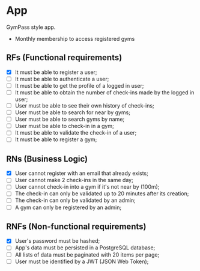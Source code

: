 
# App

GymPass style app.
- Monthly membership to access registered gyms

## RFs (Functional requirements)

- [X] It must be able to register a user;
- [ ] It must be able to authenticate a user;
- [ ] It must be able to get the profile of a logged in user;
- [ ] It must be able to obtain the number of check-ins made by the logged in user;
- [ ] User must be able to see their own history of check-ins;
- [ ] User must be able to search for near by gyms;
- [ ] User must be able to search gyms by name;
- [ ] User must be able to check-in in a gym;
- [ ] It must be able to validate the check-in of a user;
- [ ] It must be able to register a gym;

## RNs (Business Logic)

- [X] User cannot register with an email that already exists;
- [ ] User cannot make 2 check-ins in the same day;
- [ ] User cannot check-in into a gym if it's not near by (100m);
- [ ] The check-in can only be validated up to 20 minutes after its creation;
- [ ] The check-in can only be validated by an admin;
- [ ] A gym can only be registered by an admin;

## RNFs (Non-functional requirements)

- [X] User's password must be hashed;
- [ ] App's data must be persisted in a PostgreSQL database;
- [ ] All lists of data must be paginated with 20 items per page;
- [ ] User must be identified by a JWT (JSON Web Token);